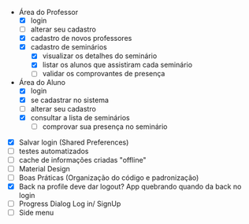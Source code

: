 - Área do Professor
    - [x] login
    - [ ] alterar seu cadastro
    - [x] cadastro de novos professores
    - [x] cadastro de seminários
        - [x] visualizar os detalhes do seminário
        - [x] listar os alunos que assistiram cada seminário
        - [ ] validar os comprovantes de presença

- Área do Aluno
    - [x] login
    - [x] se cadastrar no sistema
    - [ ] alterar seu cadastro
    - [x] consultar a lista de seminários
        - [ ] comprovar sua presença no seminário

- [x] Salvar login (Shared Preferences)
- [ ] testes automatizados
- [ ] cache de informações criadas "offline"
- [ ] Material Design
- [ ] Boas Práticas (Organização do código e padronização)
- [x] Back na profile deve dar logout? App quebrando quando da back no login
- [ ] Progress Dialog Log in/ SignUp
- [ ] Side menu
